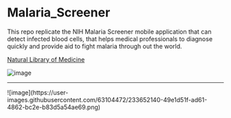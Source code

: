 # Malaria_Screener
 This repo replicate the NIH Malaria Screener mobile application that can detect infected blood cells, that helps medical professionals to diagnose quickly and provide aid to fight malaria through out the world.
 
 [Natural Library of Medicine](https://lhncbc.nlm.nih.gov/LHC-research/LHC-projects/image-processing/malaria-screener.html)
 
![image](https://user-images.githubusercontent.com/63104472/233649646-e5e9c5f1-012d-46b9-a44e-5c8bbc8d0169.png)
<hr>
![image](https://user-images.githubusercontent.com/63104472/233652140-49e1d51f-ad61-4862-bc2e-b83d5a54ae69.png)



